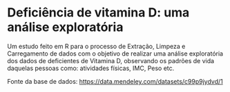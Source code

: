# Deficiência de vitamina D: uma análise exploratória
 Um estudo feito em R para o processo de Extração, Limpeza e Carregamento de dados com o objetivo de realizar uma análise exploratória dos dados de deficientes de Vitamina D, observando os padrões de vida daquelas pessoas como: atividades físicas, IMC, Peso etc.

Fonte da base de dados: https://data.mendeley.com/datasets/c99p9jydvd/1